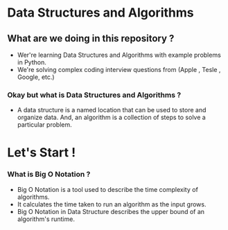 # Data Structures and Algorithms

## What are we doing in this repository ? 
- Wer're learning Data Structures and Algorithms with example problems in Python.
- We're solving complex coding interview questions from (Apple , Tesle , Google, etc.)
### Okay but what is Data Structures and Algorithms ?
- A data structure is a named location that can be used to store and organize data. And, an algorithm is a collection of steps to solve a particular problem.

# Let's Start ! 

### What is Big O Notation ? 
- Big O Notation is a tool used to describe the time complexity of algorithms.
- It calculates the time taken to run an algorithm as the input grows.
- Big O Notation in Data Structure describes the upper bound of an algorithm's runtime.



